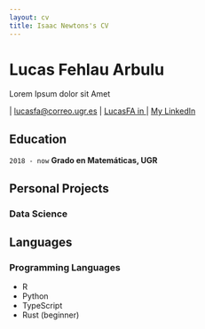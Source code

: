 ```yaml
---
layout: cv
title: Isaac Newtons's CV
---
```

# Lucas Fehlau Arbulu
Lorem Ipsum dolor sit Amet

<div id="webaddress">
| <a href="lucasfa@correo.ugr.es">lucasfa@correo.ugr.es</a>
| <a href="https://github.com/LucasFA">LucasFA in 
    <a class="social mx-1" href="https://www.github.com/LucasFA">
          <i class="fab fa-github fa-1x"></i>
        </a>
    </a>
| <a href="https://www.linkedin.com/in/lucas-f-80a8b213a/">My LinkedIn</a>
</div>



## Education

`2018 - now`
__Grado en Matemáticas, UGR__

## Personal Projects

### Data Science


## Languages

### Programming Languages
- R
- Python
- TypeScript 
- Rust (beginner)


<!-- ### Footer

Last updated: May 2013 -->


